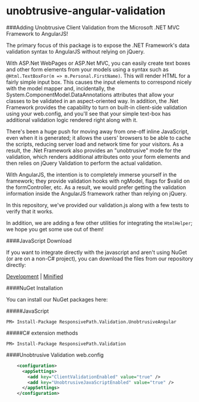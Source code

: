 unobtrusive-angular-validation
==============================

###Adding Unobtrusive Client Validation from the Microsoft .NET MVC Framework to AngularJS!

The primary focus of this package is to expose the .NET Framework's data validation syntax to AngularJS without relying on jQuery.

With ASP.Net WebPages or ASP.Net MVC, you can easily create text boxes and other form elements from your models using a syntax such as `@Html.TextBoxFor(m => m.Personal.FirstName)`.  This will render HTML for a fairly simple input box.  This causes the input elements to correspond nicely with the model mapper and, incidentally, the System.ComponentModel.DataAnnotations attributes that allow your classes to be validated in an aspect-oriented way.  In addition, the .Net Framework provides the capability to turn on built-in client-side validation using your web.config, and you'll see that your simple text-box has additional validation logic rendered right along with it.

There's been a huge push for moving away from one-off inline JavaScript, even when it is generated; it allows the users' browsers to be able to cache the scripts, reducing server load and network time for your visitors. As a result, the .Net Framework also provides an "unobtrusive" mode for the validation, which renders additional attributes onto your form elements and then relies on jQuery Validation to perform the actual validation.

With AngularJS, the intention is to completely immerse yourself in the framework; they provide validation hooks with ngModel, flags for $valid on the formController, etc. As a result, we would prefer getting the validation information inside the AngularJS framework rather than relying on jQuery.

In this repository, we've provided our validation.js along with a few tests to verify that it works.

In addition, we are adding a few other utilities for integrating the `HtmlHelper`; we hope you get some use out of them!

####JavaScript Download

If you want to integrate directly with the javascript and aren't using NuGet (or are on a non-C# project), you can download the files from our repository directly:

[Development](https://raw.githubusercontent.com/responsivepath/unobtrusive-angular-validation/master/ResponsivePath.Validation.Web/Scripts/angular.unobtrusive.validation.js) | 
[Minified](https://raw.githubusercontent.com/responsivepath/unobtrusive-angular-validation/master/ResponsivePath.Validation.Web/Scripts/angular.unobtrusive.validation.min.js)

####NuGet Installation

You can install our NuGet packages here:

#####JavaScript
```
PM> Install-Package ResponsivePath.Validation.UnobtrusiveAngular
```

#####C# extension methods
```
PM> Install-Package ResponsivePath.Validation
```

####Unobtrusive Validation web.config

```xml
    <configuration>
      <appSettings>
        <add key="ClientValidationEnabled" value="true" />
        <add key="UnobtrusiveJavaScriptEnabled" value="true" />    
      </appSettings>
    </configuration>
```
